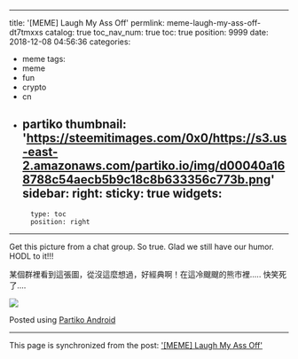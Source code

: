 
---
title: '[MEME] Laugh My Ass Off'
permlink: meme-laugh-my-ass-off-dt7tmxxs
catalog: true
toc_nav_num: true
toc: true
position: 9999
date: 2018-12-08 04:56:36
categories:
- meme
tags:
- meme
- fun
- crypto
- cn
- partiko
thumbnail: 'https://steemitimages.com/0x0/https://s3.us-east-2.amazonaws.com/partiko.io/img/d00040a168788c54aecb5b9c18c8b633356c773b.png'
sidebar:
    right:
        sticky: true
widgets:
    -
        type: toc
        position: right
---


Get this picture from a chat group. So true. Glad we still have our humor. HODL to it!!!

某個群裡看到這張圖，從沒這麼想過，好經典啊！在這冷颼颼的熊市裡..... 快笑死了....

![](https://steemitimages.com/0x0/https://s3.us-east-2.amazonaws.com/partiko.io/img/d00040a168788c54aecb5b9c18c8b633356c773b.png)

Posted using [Partiko Android](https://steemit.com/@partiko-android)

- - -

This page is synchronized from the post: ['[MEME] Laugh My Ass Off'](https://steemit.com/@deanliu/meme-laugh-my-ass-off-dt7tmxxs)
